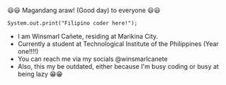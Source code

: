 😃😃 Magandang araw! (Good day) to everyone 😃😃

    System.out.print("Filipino coder here!");
   
   - I am Winsmarl Cañete, residing at Marikina City.
   - Currently a student at Technological Institute of the Philippines (Year one!!!!)
   - You can reach me via my socials @winsmarlcanete
   - Also, this my be outdated, either because I'm busy coding or busy at being lazy 😁😁
